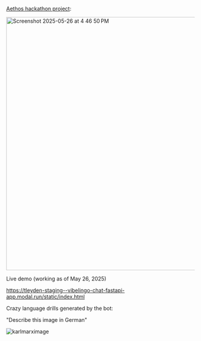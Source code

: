 
[Aethos hackathon project](https://www.linkedin.com/posts/mrchrishahn_from-idea-to-shippable-mvp-with-a-day-activity-7332783632144596992-9-KL?utm_source=share&utm_medium=member_desktop&rcm=ACoAAAN_9AwBAIFYXJH84H5EsM9XXpNyhY_WyQI):

<img width="676" alt="Screenshot 2025-05-26 at 4 46 50 PM" src="https://github.com/user-attachments/assets/fb63643e-6eac-4104-90ca-0469c0f6d6b7" />

Live demo (working as of May 26, 2025)

https://tleyden-staging--vibelingo-chat-fastapi-app.modal.run/static/index.html

Crazy language drills generated by the bot:

"Describe this image in German"

![karlmarximage](https://github.com/user-attachments/assets/832a3daf-6d93-44b9-94ff-c3d51e5afdaf)
